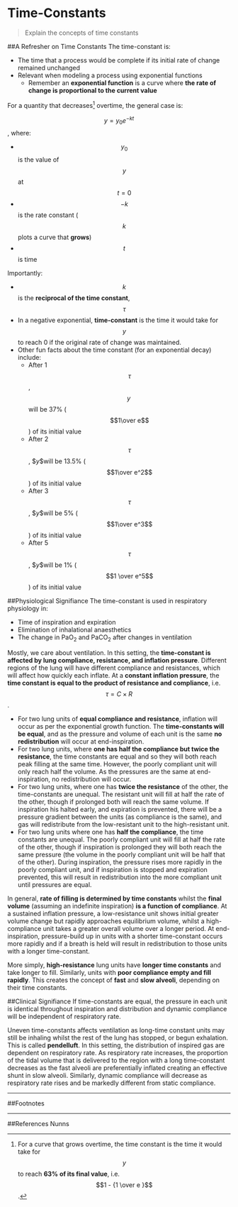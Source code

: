 # Time-Constants
> Explain the concepts of time constants

##A Refresher on Time Constants
The time-constant is:
* The time that a process would be complete if its initial rate of change remained unchanged
* Relevant when modeling a process using exponential functions
    * Remember an **exponential function** is a curve where **the rate of change is proportional to the current value**
    
For a quantity that decreases[^1] overtime, the general case is:

$$ y = y_0e^{-kt} $$, where:
* $$y_0$$ is the value of $$y$$ at $$t=0$$
* $$-k$$ is the rate constant ($$k$$ plots a curve that **grows**)
* $$t$$ is time

Importantly:
* $$k$$ is the **reciprocal of the time constant**, $$\tau$$
* In a negative exponential, **time-constant** is the time it would take for $$y$$ to reach 0 if the original rate of change was maintained.
* Other fun facts about the time constant (for an exponential decay) include:
    * After 1 $$\tau$$, $$y \ $$will be 37% ($$1\over e$$) of its initial value
    * After 2 $$\tau$$, $$y \$$will be 13.5% ($$1\over e^2$$) of its initial value
    * After 3 $$\tau$$, $$y \$$will be 5% ($$1\over e^3$$) of its initial value
    * After 5 $$\tau$$, $$y \$$will be 1% ($$1 \over e^5$$) of its initial value

##Physiological Signifiance
The time-constant is used in respiratory physiology in:
* Time of inspiration and expiration
* Elimination of inhalational anaesthetics
* The change in PaO<sub>2</sub> and PaCO<sub>2</sub> after changes in ventilation

Mostly, we care about ventilation. In this setting, the **time-constant is affected by lung compliance, resistance, and inflation pressure**. Different regions of the lung will have different compliance and resistances, which will affect how quickly each inflate. At a **constant inflation pressure**, the **time constant is equal to the product of resistance and compliance**, i.e. $$ \tau = C \times R $$.

* For two lung units of **equal compliance and resistance**, inflation will occur as per the exponential growth function. The **time-constants will be equal**, and as the pressure and volume of each unit is the same **no redistribution** will occur at end-inspiration.
* For two lung units, where **one has half the compliance but twice the resistance**, the time constants are equal and so they will both reach peak filling at the same time. However, the poorly compliant unit will only reach half the volume. As the pressures are the same at end-inspiration, no redistribution will occur.
* For two lung units, where one has **twice the resistance** of the other, the time-constants are unequal. The resistant unit will fill at half the rate of the other, though if prolonged both will reach the same volume. If inspiration his halted early, and expiration is prevented, there will be a pressure gradient between the units (as compliance is the same), and gas will redistribute from the low-resistant unit to the high-resistant unit.
* For two lung units where one has **half the compliance**, the time constants are unequal. The poorly compliant unit will fill at half the rate of the other, though if inspiration is prolonged they will both reach the same pressure (the volume in the poorly compliant unit will be half that of the other). During inspiration, the pressure rises more rapidly in the poorly compliant unit, and if inspiration is stopped and expiration prevented, this will result in redistribution into the more compliant unit until pressures are equal.

In general, **rate of filling is determined by time constants** whilst the **final volume** (assuming an indefinite inspiration) **is a function of compliance**. At a sustained inflation pressure, a low-resistance unit shows initial greater volume change but rapidly approaches equilibrium volume, whilst a high-compliance unit takes a greater overall volume over a longer period. At end-inspiration, pressure-build up in units with a shorter time-constant occurs more rapidly and if a breath is held will result in redistribution to those units with a longer time-constant.

More simply, **high-resistance** lung units have **longer time constants** and take longer to fill. Similarly, units with **poor compliance empty and fill rapidly**. This creates the concept of **fast** and **slow alveoli**, depending on their time constants. 

##Clinical Signifiance
If time-constants are equal, the pressure in each unit is identical throughout inspiration and distribution and dynamic compliance will be independent of respiratory rate.

Uneven time-constants affects ventilation as long-time constant units may still be inhaling whilst the rest of the lung has stopped, or begun exhalation. This is called **pendelluft**. In this setting, the distribution of inspired gas are dependent on respiratory rate. As respiratory rate increases, the proportion of the tidal volume that is delivered to the region with a long time-constant decreases as the fast alveoli are preferentially inflated creating an effective shunt in slow alveoli. Similarly, dynamic compliance will decrease as respiratory rate rises and be markedly different from static compliance.

---
##Footnotes
[^1]: For a curve that grows overtime, the time constant is the time it would take for $$y$$ to reach **63% of its final value**, i.e. $$1 - {1 \over e }$$.

---
##References
Nunns
